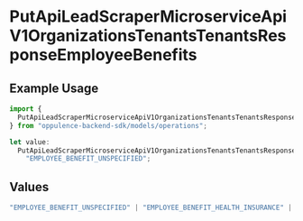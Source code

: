 # PutApiLeadScraperMicroserviceApiV1OrganizationsTenantsTenantsResponseEmployeeBenefits

## Example Usage

```typescript
import {
  PutApiLeadScraperMicroserviceApiV1OrganizationsTenantsTenantsResponseEmployeeBenefits,
} from "oppulence-backend-sdk/models/operations";

let value:
  PutApiLeadScraperMicroserviceApiV1OrganizationsTenantsTenantsResponseEmployeeBenefits =
    "EMPLOYEE_BENEFIT_UNSPECIFIED";
```

## Values

```typescript
"EMPLOYEE_BENEFIT_UNSPECIFIED" | "EMPLOYEE_BENEFIT_HEALTH_INSURANCE" | "EMPLOYEE_BENEFIT_RETIREMENT_PLAN" | "EMPLOYEE_BENEFIT_PAID_TIME_OFF" | "EMPLOYEE_BENEFIT_REMOTE_WORK"
```